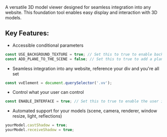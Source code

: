 A versatile 3D model viewer designed for seamless integration into any website. This foundation tool enables easy display and interaction with 3D models.

## Key Features:
- Accessible conditional parameters
```javascript
const USE_BACKGROUND_TEXTURE = true; // Set this to true to enable background texture
const ADD_PLANE_TO_THE_SCENE = false; // Set this to true to add a plane to the scene
```

- Seamless integration into any website, reference your div and you're all set
```javascript
const vvElement = document.querySelector('.vv');
```

- Control what your user can control
```javascript
const ENABLE_INTERFACE = true; // Set this to true to enable the user interface
```

- Automated support for your models (scene, camera, renderer, window resize, light, reflections)
```javascript
yourModel.castShadow = true;
yourModel.receiveShadow = true;
```
